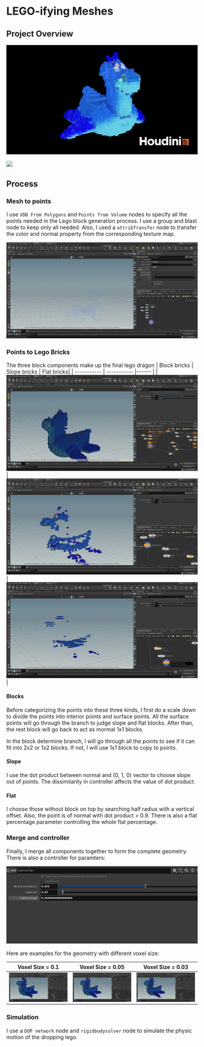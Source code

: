 # LEGO-ifying Meshes

## Project Overview
![](res/res.jpg)

![](res/res.gif)

## Process
### Mesh to points
I use `VDB From Polygons` and `Points from Volume` nodes to specify all the points needed in the Lego block generation process. I use a group and blast node to keep only all needed. Also, I used a `attribTransfer` node to transfer the color and normal property from the corresponding texture map.

![](res/points.png)

### Points to Lego Bricks
The three block components make up the final lego dragon
| Block bricks        | Slope bricks         | Flat bricks|
| -----------         | -----------          |------      |
| ![](res/block.png)| ![](res/slope.png) | ![](res/flat.png)|

#### Blocks
Before categorizing the points into these three kinds, I first do a scale down to divide the points into interior points and surface points. All the surface points will go through the branch to judge slope and flat blocks. After than, the rest block will go back to act as mormal 1x1 blocks.

In the block determine branch, I will go through all the points to see if it can fit into 2x2 or 1x2 blocks. If not, I will use 1x1 block to copy to points.

#### Slope
I use the dot product between normal and (0, 1, 0) vector to choose slope out of points. The dissimilarity in controller affects the value of dot product. 

#### Flat
I choose those without block on top by searching half radius with a vertical offset. Also, the point is of normal with dot product > 0.9. There is also a flat percentage parameter controlling the whole flat percentage.

### Merge and controller
Finally, I merge all components together to form the complete geometry. There is also a controller for paramters:

![](res/controller.png)

Here are examples for the geometry with different voxel size:

| Voxel Size = 0.1       | Voxel Size = 0.05         | Voxel Size = 0.03 |
| -----------         | -----------          |------      |
| ![](res/0.1.png)| ![](res/0.05.png) | ![](res/0.03.png)|

### Simulation
I use a `DOP network` node and `rigidbodysolver` node to simulate the physic motion of the dropping lego.